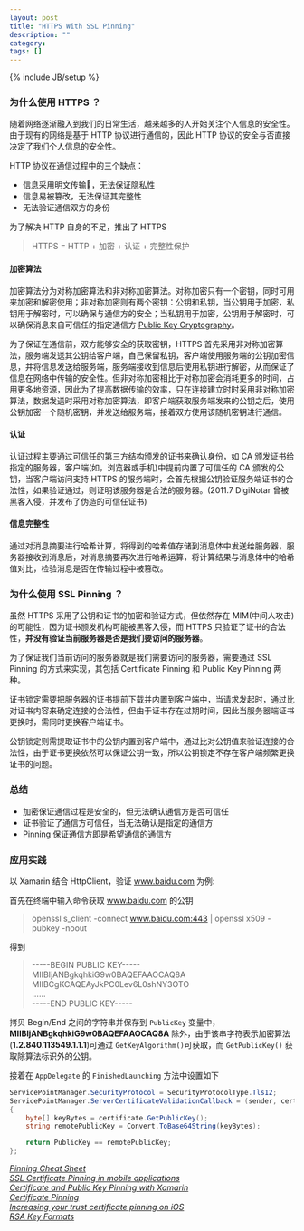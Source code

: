 ```yaml
---
layout: post
title: "HTTPS With SSL Pinning"
description: ""
category: 
tags: []
---
```

{% include JB/setup %}

### 为什么使用 HTTPS ？

随着网络逐渐融入到我们的日常生活，越来越多的人开始关注个人信息的安全性。由于现有的网络是基于 HTTP 协议进行通信的，因此 HTTP 协议的安全与否直接决定了我们个人信息的安全性。

HTTP 协议在通信过程中的三个缺点：

* 信息采用明文传输，无法保证隐私性
* 信息易被篡改，无法保证其完整性
* 无法验证通信双方的身份

为了解决 HTTP 自身的不足，推出了 HTTPS

> HTTPS = HTTP + 加密 + 认证 + 完整性保护
 
#### 加密算法

加密算法分为对称加密算法和非对称加密算法。对称加密只有一个密钥，同时可用来加密和解密使用；非对称加密则有两个密钥：公钥和私钥，当公钥用于加密，私钥用于解密时，可以确保与通信方的安全；当私钥用于加密，公钥用于解密时，可以确保消息来自可信任的指定通信方 [Public Key Cryptography](https://www.youtube.com/watch?v=GSIDS_lvRv4)。

为了保证在通信前，双方能够安全的获取密钥，HTTPS 首先采用非对称加密算法，服务端发送其公钥给客户端，自己保留私钥，客户端使用服务端的公钥加密信息，并将信息发送给服务端，服务端接收到信息后使用私钥进行解密，从而保证了信息在网络中传输的安全性。但非对称加密相比于对称加密会消耗更多的时间，占用更多地资源，因此为了提高数据传输的效率，只在连接建立时时采用非对称加密算法，数据发送时采用对称加密算法，即客户端获取服务端发来的公钥之后，使用公钥加密一个随机密钥，并发送给服务端，接着双方使用该随机密钥进行通信。

#### 认证

认证过程主要通过可信任的第三方结构颁发的证书来确认身份，如 CA 颁发证书给指定的服务器，客户端(如，浏览器或手机)中提前内置了可信任的 CA 颁发的公钥，当客户端访问支持 HTTPS 的服务端时，会首先根据公钥验证服务端证书的合法性，如果验证通过，则证明该服务器是合法的服务器。(2011.7 DigiNotar 曾被黑客入侵，并发布了伪造的可信任证书)

#### 信息完整性

通过对消息摘要进行哈希计算，将得到的哈希值存储到消息体中发送给服务器，服务器接收到消息后，对消息摘要再次进行哈希运算，将计算结果与消息体中的哈希值对比，检验消息是否在传输过程中被篡改。

### 为什么使用 SSL Pinning ？

虽然 HTTPS 采用了公钥和证书的加密和验证方式，但依然存在 MIM(中间人攻击)的可能性，因为证书颁发机构可能被黑客入侵，而 HTTPS 只验证了证书的合法性，**并没有验证当前服务器是否是我们要访问的服务器**。

为了保证我们当前访问的服务器就是我们需要访问的服务器，需要通过 SSL Pinning 的方式来实现，其包括 Certificate Pinning 和 Public Key Pinning 两种。

证书锁定需要把服务器的证书提前下载并内置到客户端中，当请求发起时，通过比对证书内容来确定连接的合法性，但由于证书存在过期时间，因此当服务器端证书更换时，需同时更换客户端证书。

公钥锁定则需提取证书中的公钥内置到客户端中，通过比对公钥值来验证连接的合法性，由于证书更换依然可以保证公钥一致，所以公钥锁定不存在客户端频繁更换证书的问题。

### 总结

* 加密保证通信过程是安全的，但无法确认通信方是否可信任
* 证书验证了通信方可信任，当无法确认是指定的通信方
* Pinning 保证通信方即是希望通信的通信方


### 应用实践

以 Xamarin 结合 HttpClient，验证 www.baidu.com 为例:

首先在终端中输入命令获取 www.baidu.com 的公钥

> openssl s_client -connect www.baidu.com:443 | openssl x509 -pubkey -noout
 
得到

> -----BEGIN PUBLIC KEY-----
MIIBIjANBgkqhkiG9w0BAQEFAAOCAQ8A
MIIBCgKCAQEAyJkPC0Lev6L0shNY3OTO  
......  
-----END PUBLIC KEY-----

拷贝 Begin/End 之间的字符串并保存到 `PublicKey` 变量中，**MIIBIjANBgkqhkiG9w0BAQEFAAOCAQ8A** 除外，由于该串字符表示加密算法(**1.2.840.113549.1.1.1**)可通过 `GetKeyAlgorithm()`可获取，而 `GetPublicKey()` 获取除算法标识外的公钥。

接着在 `AppDelegate` 的 `FinishedLaunching` 方法中设置如下

```csharp
ServicePointManager.SecurityProtocol = SecurityProtocolType.Tls12;
ServicePointManager.ServerCertificateValidationCallback = (sender, certificate, chain, sslPolicyErrors) =>
{
    byte[] keyBytes = certificate.GetPublicKey();
    string remotePublicKey = Convert.ToBase64String(keyBytes);

    return PublicKey == remotePublicKey;
};
```


[*Pinning Cheat Sheet*](https://www.owasp.org/index.php/Pinning_Cheat_Sheet)  
[*SSL Certificate Pinning in mobile applications*](https://www.bugsee.com/blog/ssl-certificate-pinning-in-mobile-applications/)  
[*Certificate and Public Key Pinning with Xamarin*](https://thomasbandt.com/certificate-and-public-key-pinning-with-xamarin)   
[*Certificate Pinning*](https://talk.objc.io/episodes/S01E57-certificate-pinning)  
[*Increasing your trust certificate pinning on iOS*](https://fastchicken.co.nz/2016/03/21/increasing-your-trust-certificate-pinning-on-ios/)  
[*RSA Key Formats*](https://www.cryptosys.net/pki/rsakeyformats.html)
